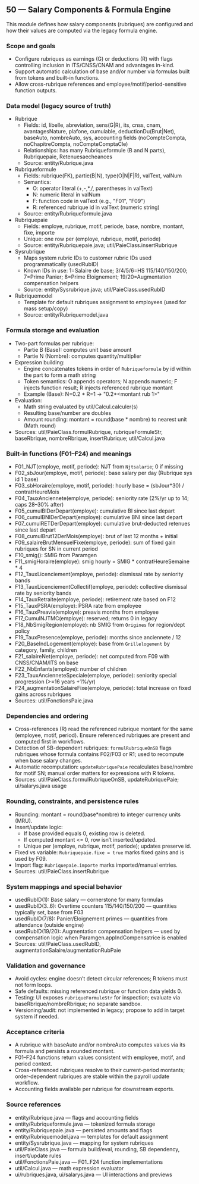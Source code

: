 ## 50 — Salary Components & Formula Engine

This module defines how salary components (rubriques) are configured and how their values are computed via the legacy formula engine.

### Scope and goals
- Configure rubriques as earnings (G) or deductions (R) with flags controlling inclusion in ITS/CNSS/CNAM and advantages in-kind.
- Support automatic calculation of base and/or number via formulas built from tokens and built-in functions.
- Allow cross-rubrique references and employee/motif/period-sensitive function outputs.

### Data model (legacy source of truth)
- Rubrique
  - Fields: id, libelle, abreviation, sens(G|R), its, cnss, cnam, avantagesNature, plafone, cumulable, deductionDu(Brut|Net), baseAuto, nombreAuto, sys, accounting fields (noCompteCompta, noChapitreCompta, noCompteComptaCle)
  - Relationships: has many Rubriqueformule (B and N parts), Rubriquepaie, Retenuesaecheances
  - Source: entity/Rubrique.java
- Rubriqueformule
  - Fields: rubrique(FK), partie(B|N), type(O|N|F|R), valText, valNum
  - Semantics:
    - O: operator literal (+,-,*,/, parentheses in valText)
    - N: numeric literal in valNum
    - F: function code in valText (e.g., "F01", "F09")
    - R: referenced rubrique id in valText (numeric string)
  - Source: entity/Rubriqueformule.java
- Rubriquepaie
  - Fields: employe, rubrique, motif, periode, base, nombre, montant, fixe, importe
  - Unique: one row per (employe, rubrique, motif, periode)
  - Source: entity/Rubriquepaie.java; util/PaieClass.insertRubrique
- Sysrubrique
  - Maps system rubric IDs to customer rubric IDs used programmatically (usedRubID)
  - Known IDs in use: 1=Salaire de base; 3/4/5/6=HS 115/140/150/200; 7=Prime Panier; 8=Prime Eloignement; 19/20=Augmentation compensation helpers
  - Source: entity/Sysrubrique.java; util/PaieClass.usedRubID
- Rubriquemodel
  - Template for default rubriques assignment to employees (used for mass setup/copy)
  - Source: entity/Rubriquemodel.java

### Formula storage and evaluation
- Two-part formulas per rubrique:
  - Partie B (Base): computes unit base amount
  - Partie N (Nombre): computes quantity/multiplier
- Expression building:
  - Engine concatenates tokens in order of `Rubriqueformule` by id within the part to form a math string
  - Token semantics: O appends operators; N appends numeric; F injects function result; R injects referenced rubrique montant
  - Example (Base): N=0.2 * R=1 → "0.2*<montant rub 1>"
- Evaluation:
  - Math string evaluated by util/Calcul.calculer(s)
  - Resulting base/number are doubles
  - Amount rounding: montant = round(base * nombre) to nearest unit (Math.round)
- Sources: util/PaieClass.formulRubrique, rubriqueFormuleStr, baseRbrique, nombreRbrique, insertRubrique; util/Calcul.java

### Built-in functions (F01–F24) and meanings
- F01_NJT(employe, motif, periode): NJT from `Njtsalarie`; 0 if missing
- F02_sbJour(employe, motif, periode): base salary per day (Rubrique sys id 1 base)
- F03_sbHoraire(employe, motif, periode): hourly base = (sbJour*30) / contratHeureMois
- F04_TauxAnciennete(employe, periode): seniority rate (2%/yr up to 14; caps 28–30% after)
- F05_cumulBIDerDepart(employe): cumulative BI since last depart
- F06_cumulBNIDerDepart(employe): cumulative BNI since last depart
- F07_cumulRETDerDepart(employe): cumulative brut-deducted retenues since last depart
- F08_cumulBrut12DerMois(employe): brut of last 12 months + initial
- F09_salaireBrutMensuelFixe(employe, periode): sum of fixed gain rubriques for SN in current period
- F10_smig(): SMIG from Paramgen
- F11_smigHoraire(employe): smig hourly = SMIG * contratHeureSemaine * 4
- F12_TauxLicenciement(employe, periode): dismissal rate by seniority bands
- F13_TauxLicenciementCollectif(employe, periode): collective dismissal rate by seniority bands
- F14_TauxRetraite(employe, periode): retirement rate based on F12
- F15_TauxPSRA(employe): PSRA rate from employee
- F16_TauxPreavis(employe): preavis months from employee
- F17_CumulNJTMC(employe): reserved; returns 0 in legacy
- F18_NbSmigRegion(employe): nb SMIG from `Origines` for region/dept policy
- F19_TauxPresence(employe, periode): months since anciennete / 12
- F20_BaseIndLogement(employe): base from `Grillelogement` by category, family, children
- F21_salaireNet(employe, periode): net computed from F09 with CNSS/CNAM/ITS on base
- F22_NbEnfants(employe): number of children
- F23_TauxAncienneteSpeciale(employe, periode): seniority special progression (>=16 years +1%/yr)
- F24_augmentationSalaireFixe(employe, periode): total increase on fixed gains across rubriques
- Sources: util/FonctionsPaie.java

### Dependencies and ordering
- Cross-references (R) read the referenced rubrique montant for the same (employee, motif, period). Ensure referenced rubriques are present and computed first in workflows.
- Detection of SB-dependent rubriques: `formulRubriqueOnSB` flags rubriques whose formula contains F02/F03 or R1; used to recompute when base salary changes.
- Automatic recomputation: `updateRubriquePaie` recalculates base/nombre for motif SN; manual order matters for expressions with R tokens.
- Sources: util/PaieClass.formulRubriqueOnSB, updateRubriquePaie; ui/salarys.java usage

### Rounding, constraints, and persistence rules
- Rounding: montant = round(base*nombre) to integer currency units (MRU).
- Insert/update logic:
  - If base provided equals 0, existing row is deleted.
  - If computed montant <= 0, row isn’t inserted/updated.
  - Unique per (employe, rubrique, motif, periode); updates preserve id.
- Fixed vs variable: `Rubriquepaie.fixe = true` marks fixed gains and is used by F09.
- Import flag: `Rubriquepaie.importe` marks imported/manual entries.
- Sources: util/PaieClass.insertRubrique

### System mappings and special behavior
- usedRubID(1): Base salary — cornerstone for many formulas
- usedRubID(3..6): Overtime counters 115/140/150/200 — quantities typically set, base from F03
- usedRubID(7/8): Panier/Eloignement primes — quantities from attendance (outside engine)
- usedRubID(19/20): Augmentation compensation helpers — used by compensation logic when Paramgen.appIndCompensatrice is enabled
- Sources: util/PaieClass.usedRubID, augmentationSalaire/augmentationRubPaie

### Validation and governance
- Avoid cycles: engine doesn’t detect circular references; R tokens must not form loops.
- Safe defaults: missing referenced rubrique or function data yields 0.
- Testing: UI exposes `rubriqueFormuleStr` for inspection; evaluate via baseRbrique/nombreRbrique; no separate sandbox.
- Versioning/audit: not implemented in legacy; propose to add in target system if needed.

### Acceptance criteria
- A rubrique with baseAuto and/or nombreAuto computes values via its formula and persists a rounded montant.
- F01–F24 functions return values consistent with employee, motif, and period context.
- Cross-referenced rubriques resolve to their current-period montants; order-dependent rubriques are stable within the payroll update workflow.
- Accounting fields available per rubrique for downstream exports.

### Source references
- entity/Rubrique.java — flags and accounting fields
- entity/Rubriqueformule.java — tokenized formula storage
- entity/Rubriquepaie.java — persisted amounts and flags
- entity/Rubriquemodel.java — templates for default assignment
- entity/Sysrubrique.java — mapping for system rubriques
- util/PaieClass.java — formula build/eval, rounding, SB dependency, insert/update rules
- util/FonctionsPaie.java — F01..F24 function implementations
- util/Calcul.java — math expression evaluator
- ui/rubriques.java, ui/salarys.java — UI interactions and previews
